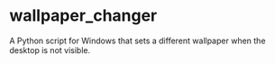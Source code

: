 # wallpaper_changer
A Python script for Windows that sets a different wallpaper when the desktop is not visible.
